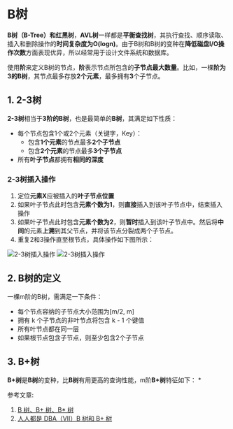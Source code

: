 # B树
**B树（B-Tree）**和**红黑树**，**AVL树**一样都是**平衡查找树**，其执行查找、顺序读取、插入和删除操作的**时间复杂度为O(logn)**。由于B树和B树的变种在**降低磁盘I/O操作次数**方面表现优异，所以经常用于设计文件系统和数据库。

使用**阶**来定义B树的节点，**阶**表示节点所包含的**子节点最大数量**。比如，一棵**阶为3的B树**，其节点最多存放**2个元素**，最多拥有**3**个子节点。

## 1. 2-3树
**2-3树**相当于**3阶的B树**，也是最简单的**B树**，其满足如下性质：
* 每个节点包含1个或2个元素（关键字，Key）：
    - 包含**1个元素**的节点最多**2个子节点**
    - 包含**2个元素**的节点最多**3个子节点**
* 所有**叶子节点**都拥有**相同的深度**

### 2-3树插入操作
1. 定位**元素X**应被插入的**叶子节点位置**
2. 如果叶子节点此时包含**元素个数为1**，则**直接**插入到该叶子节点中，结束插入操作
3. 如果叶子节点此时包含**元素个数为2**，则**暂时**插入到该叶子节点中。然后将**中间**的元素**上溯**到其父节点，并将该节点分裂成两个子节点。
4. 重复2和3操作直至根节点，具体操作如下图所示：

![2-3树插入操作](https://github.com/leechengpeng/Note/blob/master/Resources/Images/2_3_tree1.gif)
![2-3树插入操作](https://github.com/leechengpeng/Note/blob/master/Resources/Images/2_3_tree2.gif)

## 2. B树的定义
一棵m阶的B树，需满足一下条件：
* 每个节点容纳的子节点大小范围为[m/2, m]
* 拥有 k 个子节点的非叶节点将包含 k - 1 个键值
* 所有叶节点都在同一层
* 如果根节点包含子节点，则至少包含2个子节点

## 3. B+树
**B+树**是**B树**的变种，比**B树**有用更高的查询性能，m阶**B+树**特征如下：
* 



参考文章: 
1. [B 树、B+ 树、B\* 树](http://www.cnblogs.com/Bob-FD/archive/2012/06/20/2556505.html)
2. [人人都是 DBA（VII）B 树和 B+ 树](http://www.cnblogs.com/gaochundong/p/btree_and_bplustree.html)
